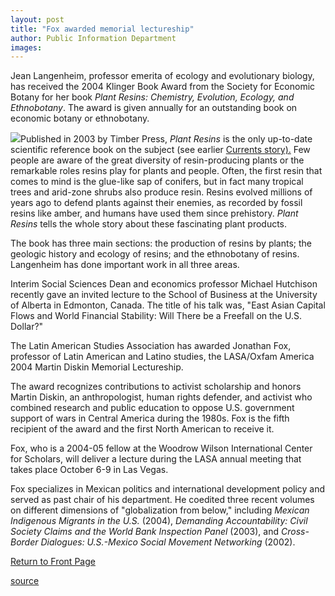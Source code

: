 ```yaml
---
layout: post
title: "Fox awarded memorial lectureship"
author: Public Information Department
images:
---
```


Jean Langenheim, professor emerita of ecology and evolutionary biology, has received the 2004 Klinger Book Award from the Society for Economic Botany for her book _Plant Resins: Chemistry, Evolution, Ecology, and Ethnobotany_. The award is given annually for an outstanding book on economic botany or ethnobotany.

![][1]Published in 2003 by Timber Press, _Plant Resins_ is the only up-to-date scientific reference book on the subject (see earlier [Currents story).][2] Few people are aware of the great diversity of resin-producing plants or the remarkable roles resins play for plants and people. Often, the first resin that comes to mind is the glue-like sap of conifers, but in fact many tropical trees and arid-zone shrubs also produce resin. Resins evolved millions of years ago to defend plants against their enemies, as recorded by fossil resins like amber, and humans have used them since prehistory. _Plant Resins_ tells the whole story about these fascinating plant products.

The book has three main sections: the production of resins by plants; the geologic history and ecology of resins; and the ethnobotany of resins. Langenheim has done important work in all three areas.

Interim Social Sciences Dean and economics professor Michael Hutchison recently gave an invited lecture to the School of Business at the University of Alberta in Edmonton, Canada. The title of his talk was, "East Asian Capital Flows and World Financial Stability: Will There be a Freefall on the U.S. Dollar?"

The Latin American Studies Association has awarded Jonathan Fox, professor of Latin American and Latino studies, the LASA/Oxfam America 2004 Martin Diskin Memorial Lectureship.

The award recognizes contributions to activist scholarship and honors Martin Diskin, an anthropologist, human rights defender, and activist who combined research and public education to oppose U.S. government support of wars in Central America during the 1980s. Fox is the fifth recipient of the award and the first North American to receive it.

Fox, who is a 2004-05 fellow at the Woodrow Wilson International Center for Scholars, will deliver a lecture during the LASA annual meeting that takes place October 6-9 in Las Vegas.

Fox specializes in Mexican politics and international development policy and served as past chair of his department. He coedited three recent volumes on different dimensions of "globalization from below," including _Mexican Indigenous Migrants in the U.S._ (2004), _Demanding Accountability: Civil Society Claims and the World Bank Inspection Panel_ (2003), and _Cross-Border Dialogues: U.S.-Mexico Social Movement Networking_ (2002).

  

[Return to Front Page][3]

[1]: ../art/plant_resins.180.jpg
[2]: http://currents.ucsc.edu/02-03/05-26/langenheim.html
[3]: http://currents.ucsc.edu/

[source](http://www1.ucsc.edu/currents/04-05/10-04/awards.asp "Permalink to awards")
